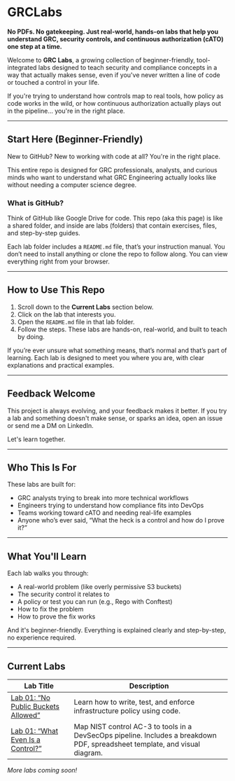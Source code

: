 # GRCLabs

**No PDFs. No gatekeeping. Just real-world, hands-on labs that help you understand GRC, security controls, and continuous authorization (cATO) one step at a time.**

Welcome to **GRC Labs**, a growing collection of beginner-friendly, tool-integrated labs designed to teach security and compliance concepts in a way that actually makes sense, even if you've never written a line of code or touched a control in your life.

If you're trying to understand how controls map to real tools, how policy as code works in the wild, or how continuous authorization actually plays out in the pipeline… you're in the right place.

---

## Start Here (Beginner-Friendly)

New to GitHub? New to working with code at all? You're in the right place.

This entire repo is designed for GRC professionals, analysts, and curious minds who want to understand what GRC Engineering actually looks like without needing a computer science degree.

### What is GitHub?

Think of GitHub like Google Drive for code. This repo (aka this page) is like a shared folder, and inside are labs (folders) that contain exercises, files, and step-by-step guides.

Each lab folder includes a `README.md` file, that’s your instruction manual. You don’t need to install anything or clone the repo to follow along. You can view everything right from your browser.

---

## How to Use This Repo

1. Scroll down to the **Current Labs** section below.
2. Click on the lab that interests you.
3. Open the `README.md` file in that lab folder.
4. Follow the steps. These labs are hands-on, real-world, and built to teach by doing.

If you’re ever unsure what something means, that’s normal and that’s part of learning. Each lab is designed to meet you where you are, with clear explanations and practical examples.

---

## Feedback Welcome

This project is always evolving, and your feedback makes it better. If you try a lab and something doesn't make sense, or sparks an idea, open an issue or send me a DM on LinkedIn.

Let's learn together.

---

## Who This Is For

These labs are built for:
- GRC analysts trying to break into more technical workflows
- Engineers trying to understand how compliance fits into DevOps
- Teams working toward cATO and needing real-life examples
- Anyone who’s ever said, “What the heck is a control and how do I prove it?”

---

## What You'll Learn

Each lab walks you through:
- A real-world problem (like overly permissive S3 buckets)
- The security control it relates to
- A policy or test you can run (e.g., Rego with Conftest)
- How to fix the problem
- How to prove the fix works

And it's beginner-friendly. Everything is explained clearly and step-by-step, no experience required.

---

## Current Labs

| Lab Title                                                                 | Description                                                                 |
|---------------------------------------------------------------------------|-----------------------------------------------------------------------------|
| [Lab 01: “No Public Buckets Allowed”](./Policy-as-Code/Lab%2001-Deny-Public-S3) | Learn how to write, test, and enforce infrastructure policy using code.     |
| [Lab 01: “What Even Is a Control?”](./Control-Mapping/Lab%2001-Control-Mapping-for-Beginners) | Map NIST control AC-3 to tools in a DevSecOps pipeline. Includes a breakdown PDF, spreadsheet template, and visual diagram. |


_More labs coming soon!_
